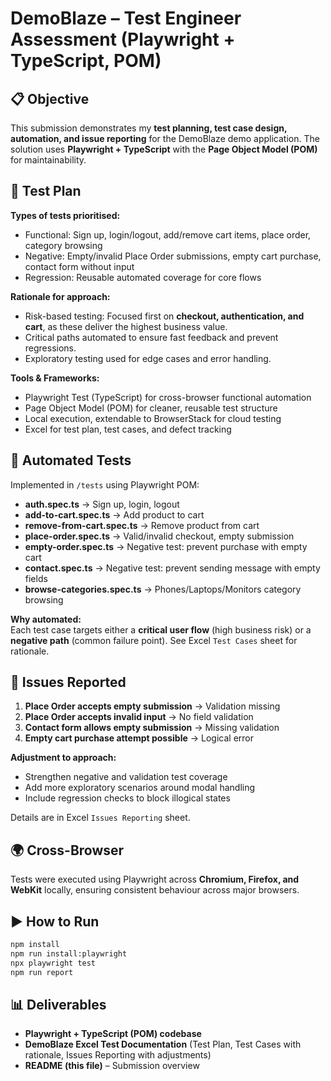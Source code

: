 # DemoBlaze – Test Engineer Assessment (Playwright + TypeScript, POM)

## 📋 Objective

This submission demonstrates my **test planning, test case design, automation, and issue reporting** for the DemoBlaze demo application. The solution uses **Playwright + TypeScript** with the **Page Object Model (POM)** for maintainability.

## 📝 Test Plan

**Types of tests prioritised:**

- Functional: Sign up, login/logout, add/remove cart items, place order, category browsing
- Negative: Empty/invalid Place Order submissions, empty cart purchase, contact form without input
- Regression: Reusable automated coverage for core flows

**Rationale for approach:**

- Risk-based testing: Focused first on **checkout, authentication, and cart**, as these deliver the highest business value.
- Critical paths automated to ensure fast feedback and prevent regressions.
- Exploratory testing used for edge cases and error handling.

**Tools & Frameworks:**

- Playwright Test (TypeScript) for cross-browser functional automation
- Page Object Model (POM) for cleaner, reusable test structure
- Local execution, extendable to BrowserStack for cloud testing
- Excel for test plan, test cases, and defect tracking

## 🤖 Automated Tests

Implemented in `/tests` using Playwright POM:

- **auth.spec.ts** → Sign up, login, logout
- **add-to-cart.spec.ts** → Add product to cart
- **remove-from-cart.spec.ts** → Remove product from cart
- **place-order.spec.ts** → Valid/invalid checkout, empty submission
- **empty-order.spec.ts** → Negative test: prevent purchase with empty cart
- **contact.spec.ts** → Negative test: prevent sending message with empty fields
- **browse-categories.spec.ts** → Phones/Laptops/Monitors category browsing

**Why automated:**  
Each test case targets either a **critical user flow** (high business risk) or a **negative path** (common failure point). See Excel `Test Cases` sheet for rationale.

## 🐞 Issues Reported

1. **Place Order accepts empty submission** → Validation missing
2. **Place Order accepts invalid input** → No field validation
3. **Contact form allows empty submission** → Missing validation
4. **Empty cart purchase attempt possible** → Logical error

**Adjustment to approach:**

- Strengthen negative and validation test coverage
- Add more exploratory scenarios around modal handling
- Include regression checks to block illogical states

Details are in Excel `Issues Reporting` sheet.

## 🌍 Cross-Browser

Tests were executed using Playwright across **Chromium, Firefox, and WebKit** locally, ensuring consistent behaviour across major browsers.

## ▶️ How to Run

```bash
npm install
npm run install:playwright
npx playwright test
npm run report
```

## 📊 Deliverables

- **Playwright + TypeScript (POM) codebase**
- **DemoBlaze Excel Test Documentation** (Test Plan, Test Cases with rationale, Issues Reporting with adjustments)
- **README (this file)** – Submission overview
